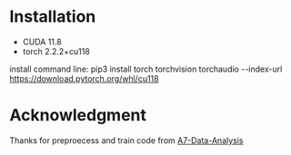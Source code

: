 # Installation 

* CUDA 11.8
* torch 2.2.2+cu118

install command line: pip3 install torch torchvision torchaudio --index-url https://download.pytorch.org/whl/cu118


# Acknowledgment
Thanks for preproecess and train code from [A7-Data-Analysis](https://github.com/SPARCS-Service-Hackathon-2024/A7-Data-Analysis)
